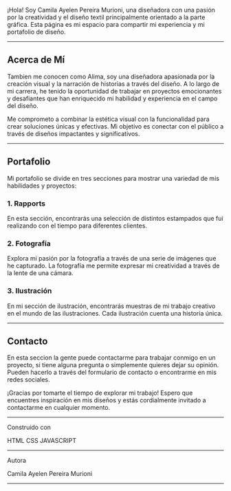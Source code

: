 ¡Hola! Soy Camila Ayelen Pereira Murioni, una diseñadora con una pasión por la creatividad y el diseño textil principalmente orientado a la parte gráfica. Esta página es mi espacio para compartir mi experiencia y mi portafolio de diseño.

---------------------------------------------------------------------------------
## Acerca de Mí

Tambien me conocen como Alima, soy una diseñadora apasionada por la creación visual y la narración de historias a través del diseño. A lo largo de mi carrera, he tenido la oportunidad de trabajar en proyectos emocionantes y desafiantes que han enriquecido mi habilidad y experiencia en el campo del diseño.

Me comprometo a combinar la estética visual con la funcionalidad para crear soluciones únicas y efectivas. Mi objetivo es conectar con el público a través de diseños impactantes y significativos.


----------------------------------------------------------------------------------
## Portafolio

Mi portafolio se divide en tres secciones para mostrar una variedad de mis habilidades y proyectos:

### 1. Rapports

En esta sección, encontrarás una selección de distintos estampados que fui realizando con el tiempo para diferentes clientes.

### 2. Fotografía

Explora mi pasión por la fotografía a través de una serie de imágenes que he capturado. La fotografía me permite expresar mi creatividad a través de la lente de una cámara. 

### 3. Ilustración

En mi sección de ilustración, encontrarás muestras de mi trabajo creativo en el mundo de las ilustraciones. Cada ilustración cuenta una historia única.

----------------------------------------------------------------------------------
## Contacto

En esta seccion la gente puede contactarme para trabajar conmigo en un proyecto, si tiene alguna pregunta o simplemente quieres dejar su opinión. Pueden hacerlo a través del formulario de contacto o encontrarme en mis redes sociales.


¡Gracias por tomarte el tiempo de explorar mi trabajo! Espero que encuentres inspiración en mis diseños y estás cordialmente invitado a contactarme en cualquier momento.

----------------------------------------------------------------------------------

Construido con

HTML
CSS
JAVASCRIPT

----------------------------------------------------------------------------------

Autora

Camila Ayelen Pereira Murioni

----------------------------------------------------------------------------------


